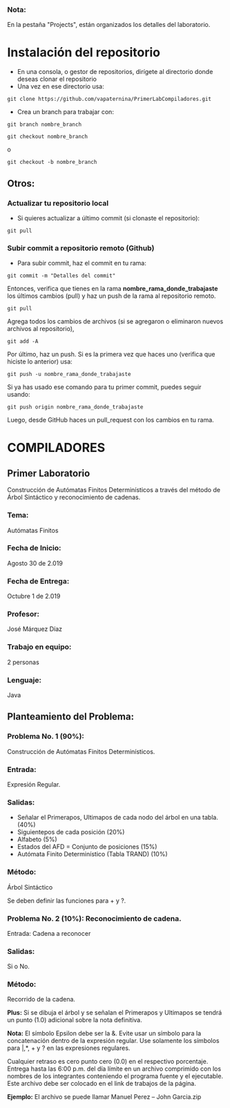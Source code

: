 ### Nota:
En la pestaña "Projects", están organizados los detalles del laboratorio.

# Instalación del repositorio

* En una consola, o gestor de repositorios, dirígete al directorio donde deseas clonar el repositorio
* Una vez en ese directorio usa:
```
git clone https://github.com/vapaternina/PrimerLabCompiladores.git
```
* Crea un branch para trabajar con: 
```
git branch nombre_branch
``` 
```
git checkout nombre_branch
```
o 
```
git checkout -b nombre_branch
```
## Otros:
### Actualizar tu repositorio local
* Si quieres actualizar a último commit (si clonaste el repositorio): 
```
git pull
```
### Subir commit a repositorio remoto (Github)
* Para subir commit, haz el commit en tu rama:
```
git commit -m "Detalles del commit"
```
Entonces, verifica que tienes en la rama **nombre_rama_donde_trabajaste** los últimos cambios (pull) y haz un push de la rama al repositorio remoto.
```
git pull
```
Agrega todos los cambios de archivos (si se agregaron o eliminaron nuevos archivos al repositorio),
```
git add -A
```
Por último, haz un push. Si es la primera vez que haces uno (verifica que hiciste lo anterior) usa:
```
git push -u nombre_rama_donde_trabajaste 
```
Si ya has usado ese comando para tu primer commit, puedes seguir usando:
```
git push origin nombre_rama_donde_trabajaste
```

Luego, desde GitHub haces un pull_request con los cambios en tu rama.

# COMPILADORES
## Primer Laboratorio
Construcción de Autómatas Finitos Determinísticos a través del método de Árbol Sintáctico y reconocimiento de cadenas.

### Tema: 
Autómatas Finitos
### Fecha de Inicio: 
Agosto 30 de 2.019
### Fecha de Entrega: 
Octubre 1 de 2.019
### Profesor: 
José Márquez Díaz
### Trabajo en equipo: 
2 personas
### Lenguaje: 
Java
## Planteamiento del Problema:
### Problema No. 1 (90%): 
Construcción de Autómatas Finitos Determinísticos.
### Entrada: 
Expresión Regular.
### Salidas: 
+ Señalar el Primerapos, Ultimapos de cada nodo del árbol en una tabla. (40%)
+ Siguientepos de cada posición (20%)
+ Alfabeto (5%)
+ Estados del AFD = Conjunto de posiciones (15%)
+ Autómata Finito Determinístico (Tabla TRAND) (10%)
### Método: 
Árbol Sintáctico

Se deben definir las funciones para + y ?.

### Problema No. 2 (10%): Reconocimiento de cadena.
Entrada: Cadena a reconocer
### Salidas: 
Si o No.
### Método: 
Recorrido de la cadena.

**Plus:** Si se dibuja el árbol y se señalan el Primerapos y Ultimapos se tendrá un punto (1.0)
adicional sobre la nota definitiva.

**Nota:** El símbolo Epsilon debe ser la &. Evite usar un símbolo para la concatenación dentro
de la expresión regular. Use solamente los símbolos para |,*, + y ? en las expresiones
regulares.

Cualquier retraso es cero punto cero (0.0) en el respectivo porcentaje.
Entrega hasta las 6:00 p.m. del día límite en un archivo comprimido con los nombres de los
integrantes conteniendo el programa fuente y el ejecutable. Este archivo debe ser colocado
en el link de trabajos de la página.

**Ejemplo:** El archivo se puede llamar Manuel Perez – John Garcia.zip
